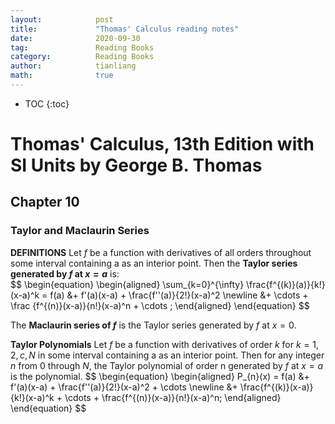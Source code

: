 ```yaml
---
layout:            post
title:             "Thomas' Calculus reading notes"
date:              2020-09-30
tag:               Reading Books
category:          Reading Books
author:            tianliang
math:              true
---
```



- TOC
{:toc}

# Thomas' Calculus, 13th Edition with SI Units by George B. Thomas

## Chapter 10  
### Taylor and Maclaurin Series
**DEFINITIONS**
Let $f$ be a function with derivatives of all orders throughout some interval containing a as an interior point. Then the **Taylor series generated by $f$ at $x = a$** is:  
\$$
\begin{equation}
 \begin{aligned}
\sum_{k=0}^{\infty} \frac{f^{(k)}(a)}{k!}(x-a)^k = f(a) &+ f'(a)(x-a) + \frac{f\'\'(a)}{2!}(x-a)^2  \newline
&+ \cdots + \frac {f^{(n)}(x-a)}{n!}(x-a)^n + \cdots ;
 \end{aligned}
\end{equation}
$$

The **Maclaurin series of $f$** is the Taylor series generated by $f$ at $x = 0$.

**Taylor Polynomials**
Let $f$ be a function with derivatives of order $k$ for $k = 1, 2, c , N$ in some interval containing a as an interior point. Then for any integer $n$ from $0$ through $N$, the Taylor polynomial of order n generated by $f$ at $x = a$ is the polynomial.
\$$
\begin{equation}
 \begin{aligned}
P_{n}(x) = f(a) &+ f'(a)(x-a) + \frac{f\'\'(a)}{2!}(x-a)^2  + \cdots  \newline
&+ \frac{f^{(k)}(x-a)}{k!}(x-a)^k + \cdots + \frac{f^{(n)}(x-a)}{n!}(x-a)^n;
 \end{aligned}
\end{equation}
$$






